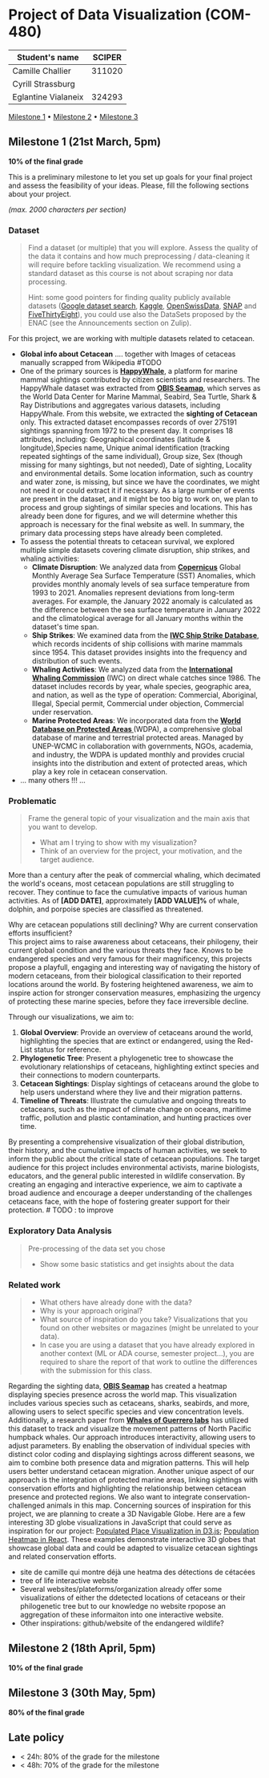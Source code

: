 # Project of Data Visualization (COM-480)

| Student's name | SCIPER |
| -------------- | ------ |
| Camille Challier | 311020 |
| Cyrill Strassburg |  |
| Eglantine Vialaneix | 324293 |

[Milestone 1](#milestone-1) • [Milestone 2](#milestone-2) • [Milestone 3](#milestone-3)

## Milestone 1 (21st March, 5pm)

**10% of the final grade**

This is a preliminary milestone to let you set up goals for your final project and assess the feasibility of your ideas.
Please, fill the following sections about your project.

*(max. 2000 characters per section)*

### Dataset

> Find a dataset (or multiple) that you will explore. Assess the quality of the data it contains and how much preprocessing / data-cleaning it will require before tackling visualization. We recommend using a standard dataset as this course is not about scraping nor data processing.
>
> Hint: some good pointers for finding quality publicly available datasets ([Google dataset search](https://datasetsearch.research.google.com/), [Kaggle](https://www.kaggle.com/datasets), [OpenSwissData](https://opendata.swiss/en/), [SNAP](https://snap.stanford.edu/data/) and [FiveThirtyEight](https://data.fivethirtyeight.com/)), you could use also the DataSets proposed by the ENAC (see the Announcements section on Zulip).

For this project, we are working with multiple datasets related to cetacean.

- **Global info about Cetacean** .... together with Images of cetaceas manually scrapped from Wikipedia #TODO
- One of the primary sources is <strong><a href="https://happywhale.com/home">HappyWhale</a></strong>, a platform for marine mammal sightings contributed by citizen scientists and researchers. The HappyWhale dataset was extracted from <strong><a href="https://seamap.env.duke.edu/">OBIS Seamap</a></strong>, which serves as the World Data Center for Marine Mammal, Seabird, Sea Turtle, Shark & Ray Distributions and aggregates various datasets, including HappyWhale. From this website, we extracted the **sighting of Cetacean** only. This extracted dataset encompasses records of over 275191 sightings spanning from 1972 to the present day. It comprises 18 attributes, including: Geographical coordinates (latitude & longitude),Species name, Unique animal identification (tracking repeated sightings of the same individual), Group size, Sex (though missing for many sightings, but not needed), Date of sighting, Locality and environmental details. Some location information, such as country and water zone, is missing, but since we have the coordinates, we might not need it or could extract it if necessary. As a large number of events are present in the dataset, and it might be too big to work on, we plan to process and group sightings of similar species and locations. This has already been done for figures, and we will determine whether this approach is necessary for the final website as well. In summary, the primary data processing steps have already been completed.
- To assess the potential threats to cetacean survival, we explored multiple simple datasets covering climate disruption, ship strikes, and whaling activities:
    - **Climate Disruption**: We analyzed data from <strong><a href="https://marine.copernicus.eu/ocean-climate-portal/sea-surface-temperatures">Copernicus</a></strong> Global Monthly Average Sea Surface Temperature (SST) Anomalies, which provides monthly anomaly levels of sea surface temperature from 1993 to 2021. Anomalies represent deviations from long-term averages. For example, the January 2022 anomaly is calculated as the difference between the sea surface temperature in January 2022 and the climatological average for all January months within the dataset's time span.
    - **Ship Strikes**: We examined data from the <strong><a href="https://iwc.int/management-and-conservation/ship-strikes">IWC Ship Strike Database</a></strong>, which records incidents of ship collisions with marine mammals since 1954. This dataset provides insights into the frequency and distribution of such events.
    - **Whaling Activities**: We analyzed data from the <strong><a href="https://iwc.int/management-and-conservation/whaling/total-catches">International Whaling Commission</a></strong> (IWC) on direct whale catches since 1986. The dataset includes records by year, whale species, geographic area, and nation, as well as the type of operation:  Commercial, Aboriginal, Illegal, Special permit, Commercial under objection, Commercial under reservation.
    - **Marine Protected Areas**: We incorporated data from the <strong><a href="https://www.protectedplanet.net/en/thematic-areas/wdpa?tab=WDPA">World Database on Protected Areas </a></strong> (WDPA), a comprehensive global database of marine and terrestrial protected areas. Managed by UNEP-WCMC in collaboration with governments, NGOs, academia, and industry, the WDPA is updated monthly and provides crucial insights into the distribution and extent of protected areas, which play a key role in cetacean conservation.
- … many others !!! …

### Problematic

> Frame the general topic of your visualization and the main axis that you want to develop.
> - What am I trying to show with my visualization?
> - Think of an overview for the project, your motivation, and the target audience.

More than a century after the peak of commercial whaling, which decimated the world's oceans, most cetacean populations are still struggling to recover. They continue to face the cumulative impacts of various human activities. As of **[ADD DATE]**, approximately **[ADD VALUE]%** of whale, dolphin, and porpoise species are classified as threatened.  

Why are cetacean populations still declining? Why are current conservation efforts insufficient?  
This project aims to raise awareness about cetaceans, their philogeny, their current global condition and the various threats they face. Knows to be endangered species and very famous for their magnificency, this projects propose a playfull, engaging and interesting way of navigating the history of modern cetaceans, from their biological classification to their reported locations around the world. By fostering heightened awareness, we aim to inspire action for stronger conservation measures, emphasizing the urgency of protecting these marine species, before they face irreversible decline.

Through our visualizations, we aim to:
1. **Global Overview**: Provide an overview of cetaceans around the world, highlighting the species that are extinct or endangered, using the Red-List status for reference.  
2. **Phylogenetic Tree**: Present a phylogenetic tree to showcase the evolutionary relationships of cetaceans, highlighting extinct species and their connections to modern counterparts.  
3. **Cetacean Sightings**: Display sightings of cetaceans around the globe to help users understand where they live and their migration patterns.  
4. **Timeline of Threats**: Illustrate the cumulative and ongoing threats to cetaceans, such as the impact of climate change on oceans, maritime traffic, pollution and plastic contamination, and hunting practices over time.

By presenting a comprehensive visualization of their global distribution, their history, and the cumulative impacts of human activities, we seek to inform the public about the critical state of cetacean populations. 
The target audience for this project includes environmental activists, marine biologists, educators, and the general public interested in wildlife conservation. By creating an engaging and interactive experience, we aim to captivate a broad audience and encourage a deeper understanding of the challenges cetaceans face, with the hope of fostering greater support for their protection. # TODO : to improve

### Exploratory Data Analysis

> Pre-processing of the data set you chose
> - Show some basic statistics and get insights about the data

### Related work

> - What others have already done with the data?
> - Why is your approach original?
> - What source of inspiration do you take? Visualizations that you found on other websites or magazines (might be unrelated to your data).
> - In case you are using a dataset that you have already explored in another context (ML or ADA course, semester project...), you are required to share the report of that work to outline the differences with the submission for this class.

Regarding the sighting data, <strong><a href="https://seamap.env.duke.edu/">OBIS Seamap</a></strong> has created a heatmap displaying species presence across the world map. This visualization includes various species such as cetaceans, sharks, seabirds, and more, allowing users to select specific species and view concentration levels. Additionally, a research paper from <strong><a href="https://www.researchgate.net/publication/371807547_A_collaborative_and_near-comprehensive_North_Pacific_humpback_whale_photo-ID_dataset">Whales of Guerrero labs</a></strong> has utilized this dataset to track and visualize the movement patterns of North Pacific humpback whales.
Our approach introduces interactivity, allowing users to adjust parameters. By enabling the observation of individual species with distinct color coding and displaying sightings across different seasons, we aim to combine both presence data and migration patterns. This will help users better understand cetacean migration. Another unique aspect of our approach is the integration of protected marine areas, linking sightings with conservation efforts and highlighting the relationship between cetacean presence and protected regions. We also want to integrate conservation-challenged animals in this map.
Concerning sources of inspiration for this project, we are planning to create a 3D Navigable Globe. Here are a few interesting 3D globe visualizations in JavaScript that could serve as inspiration for our project: [Populated Place Visualization in D3.js](https://blog.maptheclouds.com/learning/3d-globe-map-in-d3-js-populated-places-on-earth-%F0%9F%8C%8D); [Population Heatmap in React](https://vasturiano.github.io/react-globe.gl/example/population-heatmap/). These examples demonstrate interactive 3D globes that showcase global data and could be adapted to visualize cetacean sightings and related conservation efforts.

- site de camille qui montre déjà une heatma des détections de cétacées
- tree of life interactive website
- Several websites/plateforms/organization already offer some visualizations of either the ddetected locations of cetaceans or their philogenetic tree but to our knowledge no website rpopose an aggregation of these informaiton into one interactive website. 
- Other inspirations: github/website of the endangered wildlife?

## Milestone 2 (18th April, 5pm)

**10% of the final grade**


## Milestone 3 (30th May, 5pm)

**80% of the final grade**


## Late policy

- < 24h: 80% of the grade for the milestone
- < 48h: 70% of the grade for the milestone

